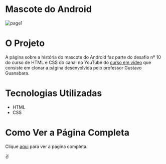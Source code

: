 # Mascote do Android

![page1](https://github.com/gleysson-nunes/mascotedoandroid/assets/141166513/057b2ea1-9d4b-459d-8ba8-e2b67968d3c6)

# O Projeto

A página sobre a história do mascote do Android faz parte do desafio nº 10 do curso de HTML e CSS do canal no YouTube do [curso em vídeo](https://www.youtube.com/playlist?list=PLHz_AreHm4dkZ9-atkcmcBaMZdmLHft8n) que consiste em clonar a página desenvolvida pelo professor Gustavo Guanabara.

# Tecnologias Utilizadas

-   HTML
-   CSS

# Como Ver a Página Completa

Clique [aqui](https://gleysson-nunes.github.io/mascote-do-android/) para ver a página completa.

✌️
